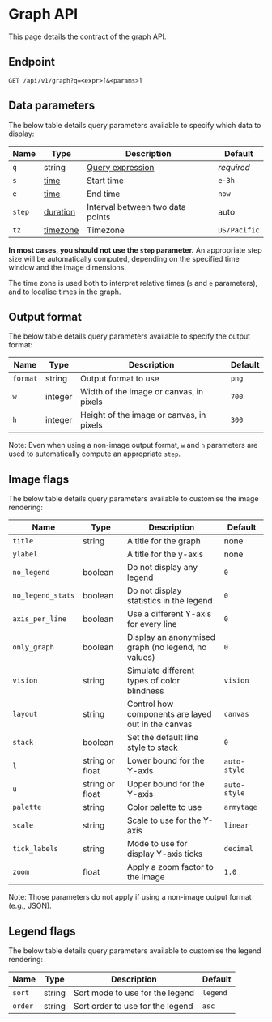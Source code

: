 # Graph API

This page details the contract of the graph API.

## Endpoint

```
GET /api/v1/graph?q=<expr>[&<params>]
```

## Data parameters

The below table details query parameters available to specify which data to display:

| Name | Type | Description | Default |
|------|------|-------------|---------|
| `q`  | string | [Query expression](stack-language.md) | *required* |
| `s`  | [time](time-parameters.md#time) | Start time | `e-3h` |
| `e`  | [time](time-parameters.md#time) | End time | `now` |
| `step` | [duration](time-parameters.md#duration) | Interval between two data points | auto |
| `tz` | [timezone](time-parameters.md#timezone) | Timezone | `US/Pacific` |

**In most cases, you should not use the `step` parameter.**
An appropriate step size will be automatically computed, depending on the specified time window and the image dimensions.

The time zone is used both to interpret relative times (`s` and `e` parameters), and to localise times in the graph.

## Output format

The below table details query parameters available to specify the output format:

| Name     | Type    | Description           | Default |
|----------|---------|-----------------------|---------|
| `format` | string  | Output format to use | `png` |
| `w`      | integer | Width of the image or canvas, in pixels | `700` |
| `h`      | integer | Height of the image or canvas, in pixels | `300` |

Note: Even when using a non-image output format, `w` and `h` parameters are used to automatically compute an appropriate `step`.

## Image flags

The below table details query parameters available to customise the image rendering:

| Name | Type | Description | Default |
|------|------|-------------|---------|
| `title` | string | A title for the graph | none |
| `ylabel` | | A title for the y-axis | none |
| `no_legend` | boolean | Do not display any legend | `0` |
| `no_legend_stats` | boolean | Do not display statistics in the legend | `0` |
| `axis_per_line` | boolean | Use a different Y-axis for every line | `0` |
| `only_graph` | boolean | Display an anonymised graph (no legend, no values) | `0` |
| `vision` | string | Simulate different types of color blindness | `vision` |
| `layout` | string | Control how components are layed out in the canvas | `canvas` |
| `stack` |  boolean | Set the default line style to stack | `0` |
| `l` | string or float | Lower bound for the Y-axis | `auto-style` |
| `u` | string or float | Upper bound for the Y-axis | `auto-style` |
| `palette` | string | Color palette to use | `armytage` |
| `scale` | string | Scale to use for the Y-axis | `linear` |
| `tick_labels` | string | Mode to use for display Y-axis ticks | `decimal` |
| `zoom`   | float   | Apply a zoom factor to the image | `1.0` |

Note: Those parameters do not apply if using a non-image output format (e.g., JSON).

## Legend flags

The below table details query parameters available to customise the legend rendering:

| Name | Type | Description | Default |
|------|------|-------------|---------|
| `sort` | string | Sort mode to use for the legend | `legend` |
| `order` | string | Sort order to use for the legend | `asc` |
